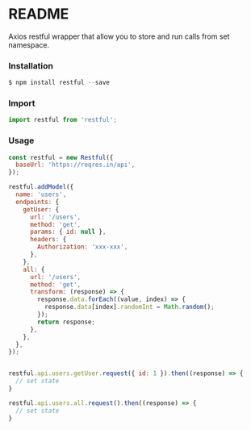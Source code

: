 # README #

Axios restful wrapper that allow you to store and run calls from set namespace.

### Installation ###

```js
$ npm install restful --save
```

### Import ###

```js
import restful from 'restful';
```

### Usage ###

```js
const restful = new Restful({
  baseUrl: 'https://reqres.in/api',
});

restful.addModel({
  name: 'users',
  endpoints: {
    getUser: {
      url: '/users',
      method: 'get',
      params: { id: null },
      headers: {
        Authorization: 'xxx-xxx',
      },
    },
    all: {
      url: '/users',
      method: 'get',
      transform: (response) => {
        response.data.forEach((value, index) => {
          response.data[index].randomInt = Math.random();
        });
        return response;
      },
    },
  },
});


restful.api.users.getUser.request({ id: 1 }).then((response) => {
  // set state 
}

restful.api.users.all.request().then((response) => {
  // set state 
}
```